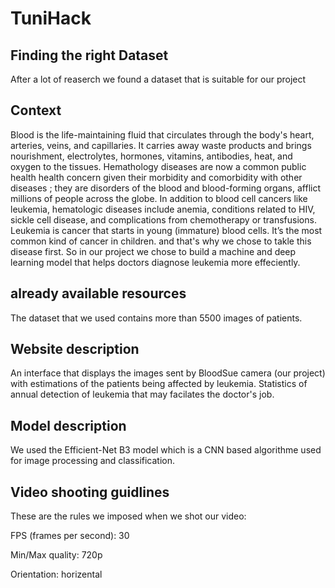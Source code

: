 # TuniHack
## Finding the right Dataset
After a lot of reaserch we found a dataset that is suitable for our project
## Context
Blood is the life-maintaining fluid that circulates through the body's heart, arteries, veins, and capillaries. It carries away waste products and brings nourishment, electrolytes, hormones, vitamins, antibodies, heat, and oxygen to the tissues.
Hemathology diseases are now a common public health health concern given their morbidity and comorbidity with other diseases ; they are disorders of the blood and blood-forming organs, afflict millions of people across the globe. In addition to blood cell cancers like leukemia, hematologic diseases include anemia, conditions related to HIV, sickle cell disease, and complications from chemotherapy or transfusions.
Leukemia is cancer that starts in young (immature) blood cells. It’s the most common kind of cancer in children.
and that's why we chose to takle this disease first. 
So in our project we chose to build a machine and deep learning model that helps doctors diagnose leukemia more effeciently.
## already available resources
The dataset that we used contains more than 5500 images of patients.
## Website description
An interface that displays the images sent by BloodSue camera (our project) with estimations of the patients being affected by leukemia.
Statistics of annual detection of leukemia that may facilates the doctor's job.
## Model description
We used the Efficient-Net B3 model which is a CNN based algorithme used for image processing and classification.
## Video shooting guidlines
These are the rules we imposed when we shot our video:

FPS (frames per second): 30

Min/Max quality: 720p

Orientation: horizental


